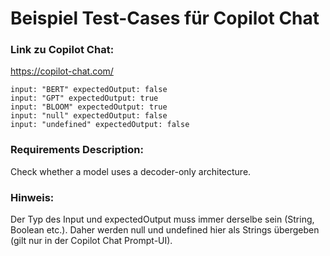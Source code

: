 # Beispiel Test-Cases für Copilot Chat

### Link zu Copilot Chat:
https://copilot-chat.com/

````
input: "BERT" expectedOutput: false
input: "GPT" expectedOutput: true
input: "BLOOM" expectedOutput: true
input: "null" expectedOutput: false
input: "undefined" expectedOutput: false
````
### Requirements Description:
Check whether a model uses a decoder-only architecture.

### Hinweis:
Der Typ des Input und expectedOutput muss immer derselbe sein (String, Boolean etc.).
Daher werden null und undefined hier als Strings übergeben (gilt nur in der Copilot Chat Prompt-UI).
